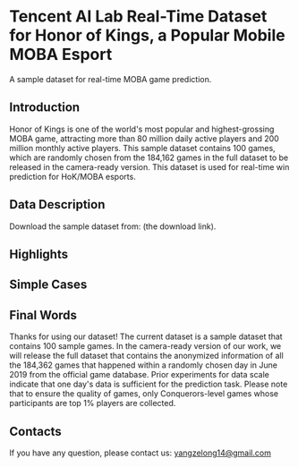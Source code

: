 # Tencent AI Lab Real-Time Dataset for Honor of Kings, a Popular Mobile MOBA Esport
A sample dataset for real-time MOBA game prediction.
## Introduction
Honor of Kings is one of the world's most popular and highest-grossing MOBA game, attracting more than 80 million daily active players and 200 million monthly active players. This sample dataset contains 100 games, which are randomly chosen from the 184,162 games in the full dataset to be released in the camera-ready version. This dataset is used for real-time win prediction for HoK/MOBA esports.
## Data Description
Download the sample dataset from: (the download link).
## Highlights
## Simple Cases
## Final Words
Thanks for using our dataset! The current dataset is a sample dataset that contains 100 sample games. In the camera-ready version of our work, we will release the full dataset that contains the anonymized information of all the 184,362 games that happened within a randomly chosen day in June 2019 from the official game database. Prior experiments for data scale indicate that one day's data is sufficient for the prediction task. Please note that to ensure the quality of games, only Conquerors-level games whose participants are top 1% players are collected.
## Contacts
If you have any question, please contact us: yangzelong14@gmail.com
